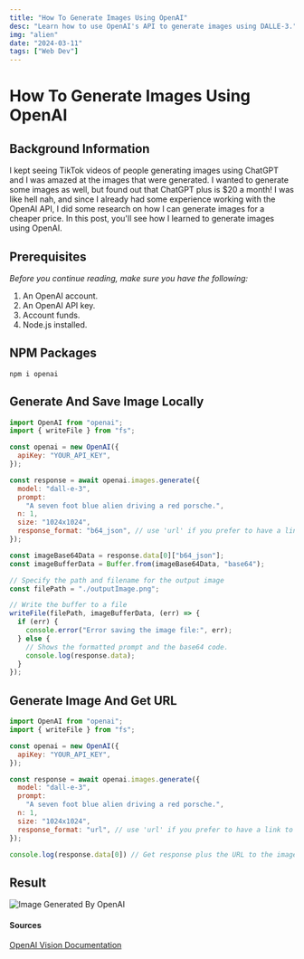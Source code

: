 ```yaml
---
title: "How To Generate Images Using OpenAI"
desc: "Learn how to use OpenAI's API to generate images using DALLE-3."
img: "alien"
date: "2024-03-11"
tags: ["Web Dev"]
---
```

# How To Generate Images Using OpenAI 
## Background Information
I kept seeing TikTok videos of people generating images using ChatGPT and I was amazed at the images that were generated. I wanted to generate some images as well, but found out that ChatGPT plus is $20 a month! I was like hell nah, and since I already had some experience working with the OpenAI API, I did some research on how I can generate images for a cheaper price. In this post, you'll see how I learned to generate images using OpenAI.

## Prerequisites
_Before you continue reading, make sure you have the following:_
1. An OpenAI account.
2. An OpenAI API key.
3. Account funds.
4. Node.js installed.

## NPM Packages
```shell
npm i openai 
```
## Generate And Save Image Locally
```js
import OpenAI from "openai";
import { writeFile } from "fs";

const openai = new OpenAI({
  apiKey: "YOUR_API_KEY",
});

const response = await openai.images.generate({
  model: "dall-e-3",
  prompt:
    "A seven foot blue alien driving a red porsche.",
  n: 1,
  size: "1024x1024",
  response_format: "b64_json", // use 'url' if you prefer to have a link to your image.
});

const imageBase64Data = response.data[0]["b64_json"];
const imageBufferData = Buffer.from(imageBase64Data, "base64");

// Specify the path and filename for the output image
const filePath = "./outputImage.png";

// Write the buffer to a file
writeFile(filePath, imageBufferData, (err) => {
  if (err) {
    console.error("Error saving the image file:", err);
  } else {
    // Shows the formatted prompt and the base64 code.
    console.log(response.data);
  }
});
```
## Generate Image And Get URL
```js
import OpenAI from "openai";
import { writeFile } from "fs";

const openai = new OpenAI({
  apiKey: "YOUR_API_KEY",
});

const response = await openai.images.generate({
  model: "dall-e-3",
  prompt:
    "A seven foot blue alien driving a red porsche.",
  n: 1,
  size: "1024x1024",
  response_format: "url", // use 'url' if you prefer to have a link to your image.
});

console.log(response.data[0]) // Get response plus the URL to the image
```
## Result
![Image Generated By OpenAI](/images/how-to-generate-images-using-openai/alien.webp)
#### Sources
[OpenAI Vision Documentation][OpenAI Vision Documentation]




[OpenAI Vision Documentation]: (https://platform.openai.com/docs/guides/vision)